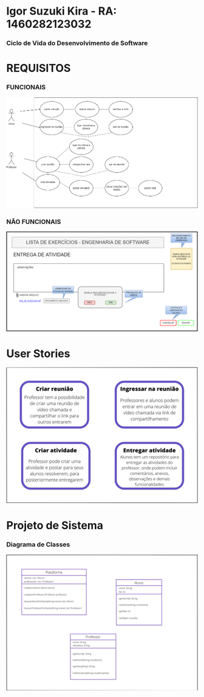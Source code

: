 # Igor Suzuki Kira - RA: 1460282123032
### Ciclo de Vida do Desenvolvimento de Software
# REQUISITOS

### FUNCIONAIS
![foto](https://github.com/igorsuzuki99/bertoti/blob/3d1eac12e3db7f5373289b4751dc06f1a30032bb/Engenharia%20de%20Software/funcionais.drawio.png)

### NÃO FUNCIONAIS
![foto](https://github.com/igorsuzuki99/bertoti/blob/97565df825bfe5d7d4ab960e9510e4e0fa81b81c/Engenharia%20de%20Software/nao_funcionais.drawio.png)

# User Stories
![foto](https://github.com/igorsuzuki99/bertoti/blob/c072a91a09a021b94da9f7bbb512d10eb52259e4/Engenharia%20de%20Software/cards.jpg)

# Projeto de Sistema

### Diagrama de Classes
![foto](https://github.com/igorsuzuki99/bertoti/blob/f1b34e0c9178d427f03dd2a72951c8383e0e2551/Engenharia%20de%20Software/Diagrama2.jpg)
